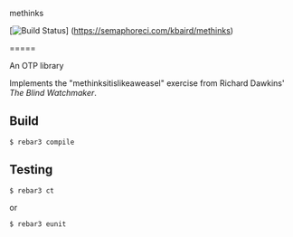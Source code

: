 methinks

[![Build Status](
  https://semaphoreci.com/api/v1/kbaird/methinks/branches/master/badge.svg)]
  (https://semaphoreci.com/kbaird/methinks)

=====

An OTP library

Implements the "methinksitislikeaweasel" exercise from Richard Dawkins'
_The Blind Watchmaker_.

Build
-----

    $ rebar3 compile

Testing
-----

    $ rebar3 ct

or

    $ rebar3 eunit

